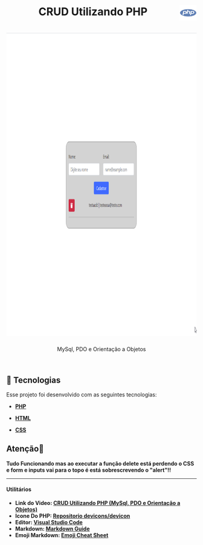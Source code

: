 
<h1 align="center">CRUD Utilizando PHP<img alt="JS" align="right" height="40" width="45" src="https://github.com/devicons/devicon/blob/master/icons/php/php-plain.svg"></h1>

<h1 align="center">
  <img src="./img/crud-ensinamento-db.gif" width="100%" height="800px">
</h1>

<p class="lead" align="center">MySql, PDO e Orientação a Objetos</p>

<br>


 ## 🚀 Tecnologias

Esse projeto foi desenvolvido com as seguintes tecnologias:

- **[PHP](https://www.w3schools.com/php/)**

- **[HTML](https://www.w3schools.com/html/)**

- **[CSS](https://www.w3schools.com/css/)**


## Atenção🔴

**Tudo Funcionando mas ao executar a função delete está perdendo o CSS e form e inputs vai para o topo é está sobrescrevendo o "alert"!!**


<hr/>

#### **Utilitários**

- **Link do Video: [CRUD Utilizando PHP (MySql, PDO e Orientação a Objetos)](https://www.youtube.com/watch?v=HFbKHIj6MSM)**
- **Icone Do PHP: [Repositorio devicons/devicon](https://github.com/devicons/devicon/tree/master/icons)**
- **Editor: [Visual Studio Code](https://code.visualstudio.com/)**
- **Markdown: [Markdown Guide](https://www.markdownguide.org/basic-syntax/)**
- **Emoji Markdown: [Emoji Cheat Sheet](https://github.com/ikatyang/emoji-cheat-sheet)**

